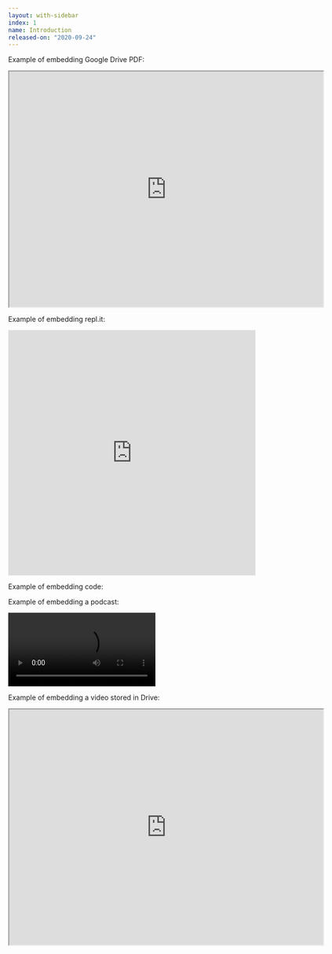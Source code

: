 ```yaml
---
layout: with-sidebar
index: 1
name: Introduction
released-on: "2020-09-24"
---
```


Example of embedding Google Drive PDF:

<iframe src="https://drive.google.com/file/d/19JrgyrjWEqPoFX7tgIdk02Y6kngAH6D7/preview" width="640" height="480" allow="autoplay"></iframe>

Example of embedding repl.it:

<iframe frameborder="0" width="100%" height="500px" src="https://replit.com/@jpolitz/02-Vocab-Methods-02-04-2020?lite=true"></iframe>


Example of embedding code:

<script src="https://emgithub.com/embed.js?target=https%3A%2F%2Fgithub.com%2Fucsd-cse11-s20%2Fpa1%2Fblob%2Fmaster%2FDesignRecipeExamples.java&style=github&showBorder=on&showLineNumbers=on&showFileMeta=on&showCopy=on"></script>

Example of embedding a podcast:

<video controls class="jw-video jw-reset" disableremoteplayback="" webkit-playsinline="" playsinline="" src="https://s3.us-west-2.amazonaws.com/podcast-data.ucsd.edu/Podcasts/wi20/cse8a_a00_5k2bdmfd8t/cse8a-03122020-0800.mp4?X-Amz-Expires=86400&X-Amz-Algorithm=AWS4-HMAC-SHA256&X-Amz-Credential=AKIAQJOAIALTVAYAMX5S/20210916/us-west-2/s3/aws4_request&X-Amz-Date=20210916T060025Z&X-Amz-SignedHeaders=host&X-Amz-Signature=7347de7d0430b5e7a2f3d0dc8713c8742572d00f37bea305f7583a99b394bb20" style=""></video>

Example of embedding a video stored in Drive:

<iframe src="https://drive.google.com/file/d/1_20gAfd3s_UkBPWLubtVXssH6rUvjx97/preview" width="640" height="480" allow="autoplay"></iframe>
